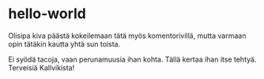 # hello-world
Olisipa kiva päästä kokeilemaan tätä myös komentorivillä, mutta varmaan opin tätäkin kautta yhtä sun toista.

Ei syödä tacoja, vaan perunamuusia ihan kohta. Tällä kertaa ihan itse tehtyä. Terveisiä Kallvikista!
